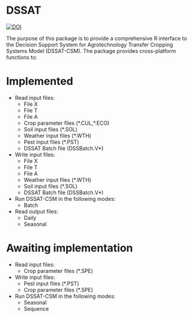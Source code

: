 # DSSAT
[![DOI](https://zenodo.org/badge/196852406.svg)](https://zenodo.org/badge/latestdoi/196852406)

The purpose of this package is to provide a comprehensive R interface to the Decision Support System for Agrotechnology Transfer Cropping Systems Model (DSSAT-CSM). The package provides cross-platform functions to:

# Implemented
- Read input files:
    - File X
    - File T
    - File A
    - Crop parameter files (\*.CUL,\*.ECO)
    - Soil input files (\*.SOL)
    - Weather input files (\*.WTH)
    - Pest input files (\*.PST)
    - DSSAT Batch file (DSSBatch.V\*)
- Write input files:
    - File X
    - File T
    - File A
    - Weather input files (\*.WTH)
    - Soil input files (\*.SOL)
    - DSSAT Batch file (DSSBatch.V\*)
- Run DSSAT-CSM in the following modes:
    - Batch
- Read output files:
    - Daily
    - Seasonal

# Awaiting implementation
- Read input files:
    - Crop parameter files (\*.SPE)
- Write input files:
    - Pest input files (\*.PST)
    - Crop parameter files (\*.SPE)
- Run DSSAT-CSM in the following modes:
    - Seasonal
    - Sequence
